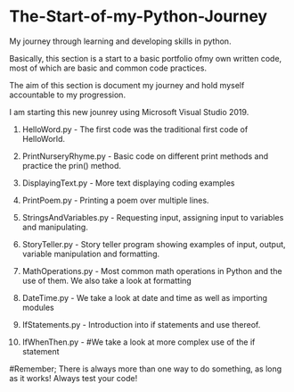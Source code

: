 # The-Start-of-my-Python-Journey
My journey through learning and developing skills in python.

Basically, this section is a start to a basic portfolio ofmy own written code, most of which are basic and common code practices.

The aim of this section is document my journey and hold myself accountable to my progression.

I am starting this new jounrey using Microsoft Visual Studio 2019.

1. HelloWord.py - The first code was the traditional first code of HelloWorld.

2. PrintNurseryRhyme.py - Basic code on different print methods and practice the prin() method.

3. DisplayingText.py - More text displaying coding examples

4. PrintPoem.py - Printing a poem over multiple lines.

5. StringsAndVariables.py - Requesting input, assigning input to variables and manipulating.

6. StoryTeller.py - Story teller program showing examples of input, output, variable manipulation and formatting.

7. MathOperations.py - Most common math operations in Python and the use of them. We also take a look at formatting

8. DateTime.py - We take a look at date and time as well as importing modules

9. IfStatements.py - Introduction into if statements and use thereof.

10. IfWhenThen.py - #We take a look at more complex use of the if statement

#Remember; 
There is always more than one way to do something, as long as it works!
Always test your code!
